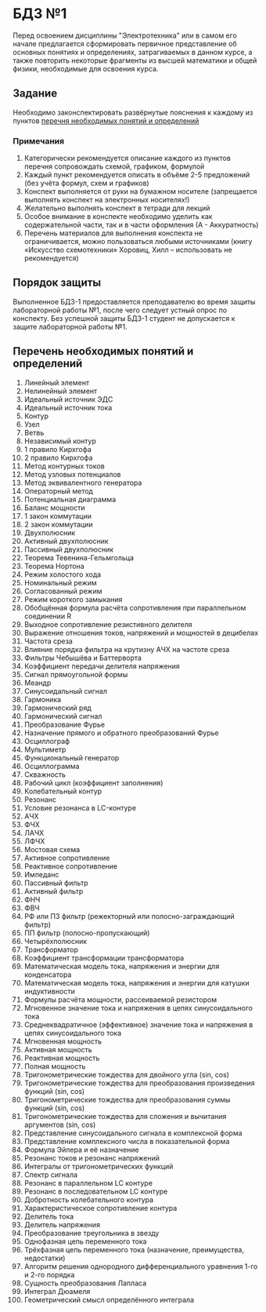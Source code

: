 # БДЗ №1



Перед освоением дисциплины "Электротехника" или в самом его начале предлагается сформировать первичное представление об основных понятиях и определениях, затрагиваемых в данном курсе, а также повторить некоторые фрагменты из высшей математики и общей физики, необходимые для освоения курса.
## Задание
Необходимо законспектировать развёрнутые пояснения к каждому из пунктов [перечня необходимых понятий и определений](#перечень-необходимых-понятий-и-определений)
### Примечания
1.	Категорически рекомендуется описание каждого из пунктов перечня сопровождать схемой, графиком, формулой
2.	Каждый пункт рекомендуется описать в объёме 2-5 предложений (без учёта формул, схем и графиков)
3.	Конспект выполняется от руки на бумажном носителе (запрещается выполнять конспект на электронных носителях!)
4.	Желательно выполнять конспект в тетради для лекций
5.	Особое внимание в конспекте необходимо уделить как содержательной части, так и в части оформления (А - Аккуратность)
6.	Перечень материалов для выполнения конспекта не ограничивается, можно пользоваться любыми источниками (книгу «Искусство схемотехники» Хоровиц, Хилл – использовать не рекомендуется)

## Порядок защиты
Выполненное БДЗ-1 предоставляется преподавателю во время защиты лабораторной работы №1, после чего следует устный опрос по конспекту. Без успешной защиты БДЗ-1 студент не допускается к защите лабораторной работы №1.

## Перечень необходимых понятий и определений
1.	  Линейный элемент
2.	  Нелинейный элемент
3.	  Идеальный источник ЭДС
4.	  Идеальный источник тока
5.	  Контур
6.	  Узел
7.	  Ветвь
8.	  Независимый контур
9.	  1 правило Кирхгофа
10.	  2 правило Кирхгофа
11.	  Метод контурных токов
12.	  Метод узловых потенциалов
13.	  Метод эквивалентного генератора
14.	  Операторный метод
15.	  Потенциальная диаграмма
16.	  Баланс мощности
17.	  1 закон коммутации
18.	  2 закон коммутации
19.	  Двухполюсник
20.	  Активный двухполюсник
21.	  Пассивный двухполюсник
22.	  Теорема Тевенина-Гельмгольца
23.	  Теорема Нортона
24.	  Режим холостого хода
25.	  Номинальный режим
26.	  Согласованный режим
27.	  Режим короткого замыкания
28.	  Обобщённая формула расчёта сопротивления при параллельном соединении R
29.	  Выходное сопротивление резистивного делителя
30.	  Выражение отношения токов, напряжений и мощностей в децибелах
31.	  Частота среза
32.	  Влияние порядка фильтра на крутизну АЧХ на частоте среза
33.	  Фильтры Чебышёва и Баттерворта
34.	  Коэффициент передачи делителя напряжения
35.	  Сигнал прямоугольной формы
36.	  Меандр
37.	  Синусоидальный сигнал
38.	  Гармоника
39.	  Гармонический ряд
40.	  Гармонический сигнал
41.	  Преобразование Фурье
42.	  Назначение прямого и обратного преобразований Фурье
43.	  Осциллограф
44.	  Мультиметр
45.	  Функциональный генератор
46.	  Осциллограмма
47.	  Скважность
48.	  Рабочий цикл (коэффициент заполнения)
49.	  Колебательный контур
50.	  Резонанс
51.	  Условие резонанса в LC-контуре
52.	  АЧХ
53.	  ФЧХ
54.	  ЛАЧХ
55.	  ЛФЧХ
56.	  Мостовая схема
57.	  Активное сопротивление
58.	  Реактивное сопротивление
59.	  Импеданс
60.	  Пассивный фильтр
61.	  Активный фильтр
62.	  ФНЧ
63.	  ФВЧ
64.	  РФ или ПЗ фильтр (режекторный или полосно-заграждающий фильтр)
65.	  ПП фильтр (полосно-пропускающий)
66.	  Четырёхполюсник
67.	  Трансформатор
68.	  Коэффициент трансформации трансформатора
69.	  Математическая модель тока, напряжения и энергии для конденсатора
70.	  Математическая модель тока, напряжения и энергии для катушки индуктивности 
71.	  Формулы расчёта мощности, рассеиваемой резистором
72.	  Мгновенное значение тока и напряжения в цепях синусоидального тока
73.	  Среднеквадратичное (эффективное) значение тока и напряжения в цепях синусоидального тока
74.	  Мгновенная мощность
75.	  Активная мощность
76.	  Реактивная мощность
77.	  Полная мощность
78.	  Тригонометрические тождества для двойного угла (sin, cos)
79.   Тригонометрические тождества для преобразования произведения функций (sin, cos)
80.	  Тригонометрические тождества для преобразования суммы функций (sin, cos)
81.	  Тригонометрические тождества для сложения и вычитания аргументов (sin, cos)
82.	  Представление синусоидального сигнала в комплексной форма
83.	  Представление комплексного числа в показательной форма
84.	  Формула Эйлера и её назначение
85.	  Резонанс токов и резонанс напряжений
86.	  Интегралы от тригонометрических функций
87.	  Спектр сигнала
88.	  Резонанс в параллельном LC контуре 
89.	  Резонанс в последовательном LC контуре
90.	  Добротность колебательного контура
91.	  Характеристическое сопротивление контура
92.	  Делитель тока
93.	  Делитель напряжения
94.	  Преобразование треугольника в звезду
95.	  Однофазная цепь переменного тока
96.	  Трёхфазная цепь переменного тока (назначение, преимущества, недостатки)
97.	  Алгоритм решения однородного дифференциального уравнения 1-го и 2-го порядка
98.	  Сущность преобразования Лапласа
99.	  Интеграл Дюамеля
100.	Геометрический смысл определённого интеграла
